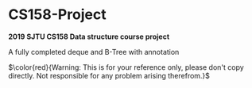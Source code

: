 # CS158-Project
**2019 SJTU CS158 Data structure course project**

A fully completed deque and B-Tree with annotation

$\color{red}{Warning: This is for your reference only, please don't copy directly. Not responsible for any problem arising therefrom.}$

